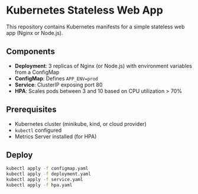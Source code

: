 # Kubernetes Stateless Web App

This repository contains Kubernetes manifests for a simple stateless web app (Nginx or Node.js).

## Components
- **Deployment**: 3 replicas of Nginx (or Node.js) with environment variables from a ConfigMap
- **ConfigMap**: Defines `APP_ENV=prod`
- **Service**: ClusterIP exposing port 80
- **HPA**: Scales pods between 3 and 10 based on CPU utilization > 70%

## Prerequisites
- Kubernetes cluster (minikube, kind, or cloud provider)
- `kubectl` configured
- Metrics Server installed (for HPA)

## Deploy

```bash
kubectl apply -f configmap.yaml
kubectl apply -f deployment.yaml
kubectl apply -f service.yaml
kubectl apply -f hpa.yaml
